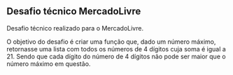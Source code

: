 ## Desafio técnico MercadoLivre

Desafio técnico realizado para o MercadoLivre.

O objetivo do desafio é criar uma função que, dado um número máximo, retornasse uma lista com todos os números de 4 dígitos cuja soma é igual a 21. Sendo que cada dígito do número de 4 dígitos não pode ser maior que o número máximo em questão. 
